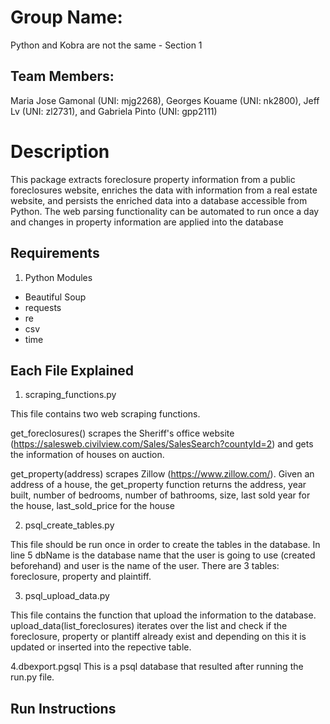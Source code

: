 # Group Name: 
Python and Kobra are not the same - Section 1

## Team Members: 
Maria Jose Gamonal (UNI: mjg2268), Georges Kouame (UNI: nk2800), Jeff Lv (UNI: zl2731), and Gabriela Pinto (UNI: gpp2111)

# Description
This package extracts foreclosure property information from a public foreclosures website, enriches the data with information 
from a real estate website, and persists the enriched data into a database accessible from Python. The web parsing functionality can be automated 
to run once a day and changes in property information are applied into the database

## Requirements
1. Python Modules
- Beautiful Soup
- requests
- re
- csv
- time

## Each File Explained
1. scraping_functions.py

This file contains two web scraping functions. 

get_foreclosures() scrapes the Sheriff's office website (https://salesweb.civilview.com/Sales/SalesSearch?countyId=2) and gets the information of houses on auction.

get_property(address) scrapes Zillow (https://www.zillow.com/). Given an address of a house, the get_property function returns the address, year built, number of bedrooms, number of bathrooms, size, last sold year for the house, last_sold_price for the house


2. psql_create_tables.py

This file should be run once in order to create the tables in the database. In line 5 dbName is the database name that the user is going to use (created beforehand) and user is the name of the user. There are 3 tables: foreclosure, property and plaintiff.


3. psql_upload_data.py

This file contains the function that upload the information to the database.
upload_data(list_foreclosures) iterates over the list and check if the foreclosure, property or plantiff already exist and depending on this it is updated or inserted into the repective table.

4.dbexport.pgsql
This is a psql database that resulted after running the run.py file.

## Run Instructions




